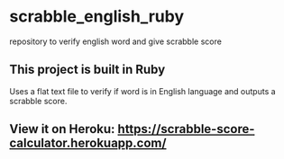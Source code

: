 # scrabble_english_ruby
repository to verify english word and give scrabble score

## This project is built in Ruby
Uses a flat text file to verify if word is in English language and outputs a scrabble score.

## View it on Heroku: https://scrabble-score-calculator.herokuapp.com/
